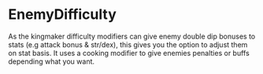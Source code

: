 # EnemyDifficulty

As the kingmaker difficulty modifiers can give enemy double dip bonuses to stats (e.g attack bonus & str/dex), this gives you the option to adjust them on stat basis. 
It uses a cooking modifier to give enemies penalties or buffs depending what you want. 
